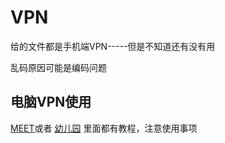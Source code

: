 # VPN
给的文件都是手机端VPN-----但是不知道还有没有用

乱码原因可能是编码问题

## 电脑VPN使用
[MEET](https://www.ftest.cc/register?aff=27486)或者
[幼儿园](https://www.juziandroid.icu/auth/register?code=B0WC)
里面都有教程，注意使用事项
